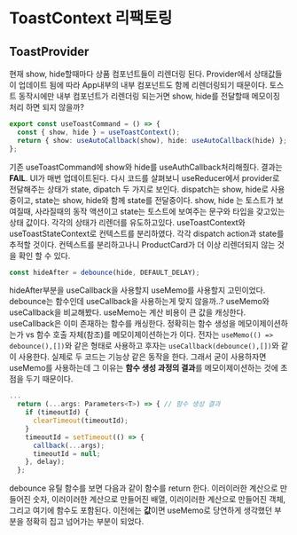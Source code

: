 # ToastContext 리팩토링

## ToastProvider

현재 show, hide할때마다 상품 컴포넌트들이 리렌더링 된다.
Provider에서 상태값들이 업데이트 됨에 따라 App내부의 내부 컴포넌트도 함께 리렌더링되기 때문이다.
토스트 동작시에만 내부 컴포넌트가 리렌더링 되는거면 show, hide를 전달할때 메모이징 처리 하면 되지 않을까?

```ts
export const useToastCommand = () => {
  const { show, hide } = useToastContext();
  return { show: useAutoCallback(show), hide: useAutoCallback(hide) };
};
```

기존 useToastCommand에 show와 hide를 useAuthCallback처리해줬다. 결과는 **FAIL**. UI가 매번 업데이트된다.
다시 코드를 살펴보니 useReducer에서 provider로 전달해주는 상태가 state, dipatch 두 가지로 보인다. dispatch는 show, hide로 사용중이고, state는 show, hide와 함께 state를 전달중이다.
show, hide 는 토스트가 보여질때, 사라질때의 동작 액션이고 state는 토스트에 보여주는 문구와 타입을 갖고있는 상태 값이다. 각각의 상태가 리렌더를 유도하고있다.
useToastContext와 useToastStateContext로 컨텍스트를 분리하였다. 각각 dispatch action과 state를 추적할 것이다.
컨텍스트를 분리하고나니 ProductCard가 더 이상 리렌더되지 않는 것을 확인 할 수 있다.

```ts
const hideAfter = debounce(hide, DEFAULT_DELAY);
```

hideAfter부분을 useCallback을 사용할지 useMemo를 사용할지 고민이었다. debounce는 함수인데 useCallback을 사용하는게 맞지 않을까..?
useMemo와 useCallback을 비교해봤다. useMemo는 계산 비용이 큰 값을 캐싱한다. useCallback은 이미 존재하는 함수를 캐싱한다.
정확히는 함수 생성을 메모이제이션하는가 vs 함수 호출 자체(참조)를 메모이제이션하는가 이다. 전자는 `useMemo(() => debounce(),[])`와 같은 형태로 사용하고 후자는 `useCallback(debounce(),[])`와 같이 사용한다. 실제로 두 코드는 기능상 같은 동작을 한다.
그래서 굳이 사용하자면 useMemo를 사용하는데 그 이유는 **함수 생성 과정의 결과**를 메모이제이션하는 것에 초점을 두기 때문이다.

```js
...
  return (...args: Parameters<T>) => { // 함수 생성 결과
    if (timeoutId) {
      clearTimeout(timeoutId);
    }
    timeoutId = setTimeout(() => {
      callback(...args);
      timeoutId = null;
    }, delay);
  };

```

debounce 유틸 함수를 보면 다음과 같이 함수를 return 한다. 이러이러한 계산으로 만들어진 숫자, 이러이러한 계산으로 만들어진 배열, 이러이러한 계산으로 만들어진 객체, 그리고 여기에 함수도 포함된다.
이전에는 **값**이면 useMemo로 당연하게 생각했던 부분을 정확히 집고 넘어가는 부분이 되었다.
